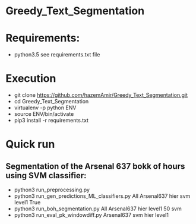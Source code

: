 # Greedy_Text_Segmentation
# Requirements:
- python3.5
  see requirements.txt file

# Execution
- git clone https://github.com/hazemAmir/Greedy_Text_Segmentation.git
- cd Greedy_Text_Segmentation
- virtualenv -p python ENV
- source ENV/bin/activate 
- pip3 install -r requirements.txt

# Quick run

## Segmentation of the  Arsenal 637 bokk of hours using SVM classifier:

- python3 run_preprocessing.py
- python3 run_gen_predictions_ML_classifiers.py All Arsenal637 hier svm level1 True
- python3 run_boh_segmentation.py All Arsenal637 hier level1 50 svm
- python3 run_eval_pk_windowdiff.py Arsenal637 svm hier level1
